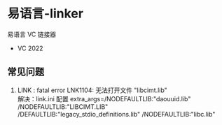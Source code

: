 # 易语言-linker

易语言 VC 链接器

- VC 2022

## 常见问题

1. LINK : fatal error LNK1104: 无法打开文件 "libcimt.lib"  
解决：link.ini 配置 extra_args=/NODEFAULTLIB:"daouuid.lib" /NODEFAULTLIB:"LIBCIMT.LIB" /DEFAULTLIB:"legacy_stdio_definitions.lib" /NODEFAULTLIB:"libc.lib"